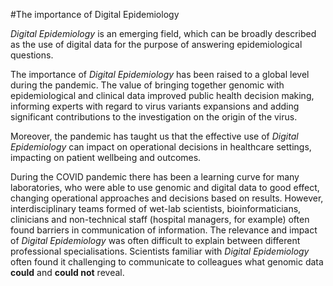 #The importance of Digital Epidemiology

*Digital Epidemiology* is an emerging field, which can be broadly described as the use of digital data for the purpose of answering epidemiological questions.

The importance of *Digital Epidemiology* has been raised to a global level during the pandemic. The value of bringing together genomic with epidemiological and clinical data improved public health decision making, informing experts with regard to virus variants expansions and adding significant contributions to the investigation on the origin of the virus. 

Moreover, the pandemic has taught us that the effective use of *Digital Epidemiology* can impact on operational decisions in healthcare settings, impacting on patient wellbeing and outcomes.

During the COVID pandemic there has been a learning curve for many laboratories, who were able to use genomic and digital data to good effect, changing operational approaches and decisions based on results. However, interdisciplinary teams formed of wet-lab scientists, bioinformaticians, clinicians and non-technical staff (hospital managers, for example) often found barriers in communication of information. The relevance and impact of *Digital Epidemiology* was often difficult to explain between different professional specialisations. Scientists familiar with *Digital Epidemiology* often found it challenging to communicate to colleagues what genomic data **could** and **could not** reveal. 
